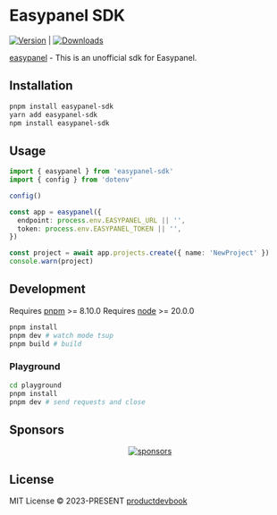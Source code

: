 # Easypanel SDK

<span><a href="https://www.npmjs.com/package/easypanel-sdk "><img src="https://img.shields.io/npm/v/easypanel-sdk?style=flat&colorA=18181B&colorB=28CF8D" alt="Version"></a> </span> | <span> <a href="https://www.npmjs.com/package/easypanel-sdk"> <img src="https://img.shields.io/npm/dm/easypanel-sdk?style=flat&colorA=18181B&colorB=28CF8D" alt="Downloads"> </a> </span>

[easypanel](https://easypanel.io) - This is an unofficial sdk for Easypanel.


## Installation

```bash
pnpm install easypanel-sdk
yarn add easypanel-sdk
npm install easypanel-sdk
```


## Usage

```ts
import { easypanel } from 'easypanel-sdk'
import { config } from 'dotenv'

config()

const app = easypanel({
  endpoint: process.env.EASYPANEL_URL || '',
  token: process.env.EASYPANEL_TOKEN || '',
})

const project = await app.projects.create({ name: 'NewProject' })
console.warn(project)
```

## Development

Requires [pnpm](https://pnpm.js.org/) >= 8.10.0
Requires [node](https://nodejs.org/en/) >= 20.0.0

```bash
pnpm install
pnpm dev # watch mode tsup
pnpm build # build
```

### Playground

```bash
cd playground
pnpm install
pnpm dev # send requests and close
```

## Sponsors

<p align="center">
  <a href="https://cdn.jsdelivr.net/gh/oku-ui/static/sponsors/sponsors.svg">
    <img alt="sponsors" src='https://cdn.jsdelivr.net/gh/oku-ui/static/sponsors/sponsors.svg'/>
  </a>
</p>


## License

MIT License © 2023-PRESENT [productdevbook](https://github.com/productdevbook)
